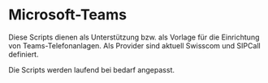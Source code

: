 # Microsoft-Teams
Diese Scripts dienen als Unterstützung bzw. als Vorlage für die Einrichtung von Teams-Telefonanlagen.
Als Provider sind aktuell Swisscom und SIPCall definiert.

Die Scripts werden laufend bei bedarf angepasst.
